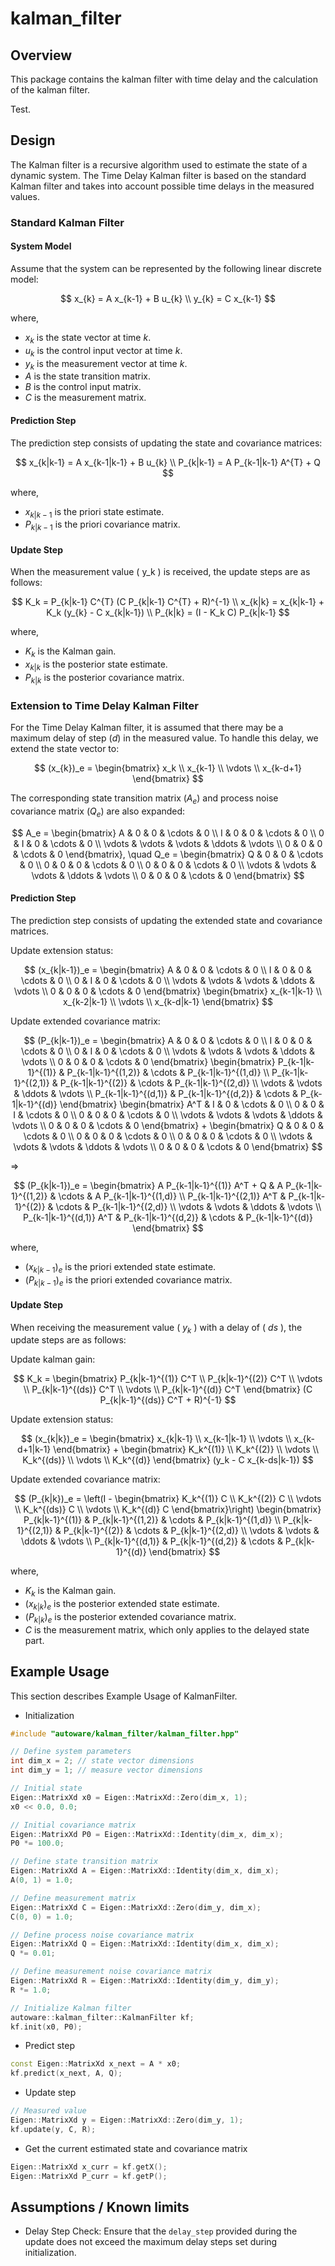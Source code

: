 # kalman_filter

## Overview

This package contains the kalman filter with time delay and the calculation of the kalman filter.

Test.

## Design

The Kalman filter is a recursive algorithm used to estimate the state of a dynamic system. The Time Delay Kalman filter is based on the standard Kalman filter and takes into account possible time delays in the measured values.

### Standard Kalman Filter

#### System Model

Assume that the system can be represented by the following linear discrete model:

$$
x_{k} = A x_{k-1} + B u_{k} \\
y_{k} = C x_{k-1}
$$

where,

- $x_k$ is the state vector at time $k$.
- $u_k$ is the control input vector at time $k$.
- $y_k$ is the measurement vector at time $k$.
- $A$ is the state transition matrix.
- $B$ is the control input matrix.
- $C$ is the measurement matrix.

#### Prediction Step

The prediction step consists of updating the state and covariance matrices:

$$
x_{k|k-1} = A x_{k-1|k-1} + B u_{k} \\
P_{k|k-1} = A P_{k-1|k-1} A^{T} + Q
$$

where,

- $x_{k|k-1}$ is the priori state estimate.
- $P_{k|k-1}$ is the priori covariance matrix.

#### Update Step

When the measurement value \( y_k \) is received, the update steps are as follows:

$$
K_k = P_{k|k-1} C^{T} (C P_{k|k-1} C^{T} + R)^{-1} \\
x_{k|k} = x_{k|k-1} + K_k (y_{k} - C x_{k|k-1}) \\
P_{k|k} = (I - K_k C) P_{k|k-1}
$$

where,

- $K_k$ is the Kalman gain.
- $x_{k|k}$ is the posterior state estimate.
- $P_{k|k}$ is the posterior covariance matrix.

### Extension to Time Delay Kalman Filter

For the Time Delay Kalman filter, it is assumed that there may be a maximum delay of step ($d$) in the measured value. To handle this delay, we extend the state vector to:

$$
(x_{k})_e = \begin{bmatrix}
x_k \\
x_{k-1} \\
\vdots \\
x_{k-d+1}
\end{bmatrix}
$$

The corresponding state transition matrix ($A_e$) and process noise covariance matrix ($Q_e$) are also expanded:

$$
A_e = \begin{bmatrix}
A & 0 & 0 & \cdots & 0 \\
I & 0 & 0 & \cdots & 0 \\
0 & I & 0 & \cdots & 0 \\
\vdots & \vdots & \vdots & \ddots & \vdots \\
0 & 0 & 0 & \cdots & 0
\end{bmatrix}, \quad
Q_e = \begin{bmatrix}
Q & 0 & 0 & \cdots & 0 \\
0 & 0 & 0 & \cdots & 0 \\
0 & 0 & 0 & \cdots & 0 \\
\vdots & \vdots & \vdots & \ddots & \vdots \\
0 & 0 & 0 & \cdots & 0
\end{bmatrix}
$$

#### Prediction Step

The prediction step consists of updating the extended state and covariance matrices.

Update extension status:

$$
(x_{k|k-1})_e = \begin{bmatrix}
A & 0 & 0 & \cdots & 0 \\
I & 0 & 0 & \cdots & 0 \\
0 & I & 0 & \cdots & 0 \\
\vdots & \vdots & \vdots & \ddots & \vdots \\
0 & 0 & 0 & \cdots & 0
\end{bmatrix}
\begin{bmatrix}
x_{k-1|k-1} \\
x_{k-2|k-1} \\
\vdots \\
x_{k-d|k-1}
\end{bmatrix}
$$

Update extended covariance matrix:

$$
(P_{k|k-1})_e = \begin{bmatrix}
A & 0 & 0 & \cdots & 0 \\
I & 0 & 0 & \cdots & 0 \\
0 & I & 0 & \cdots & 0 \\
\vdots & \vdots & \vdots & \ddots & \vdots \\
0 & 0 & 0 & \cdots & 0
\end{bmatrix}
\begin{bmatrix}
P_{k-1|k-1}^{(1)} & P_{k-1|k-1}^{(1,2)} & \cdots & P_{k-1|k-1}^{(1,d)} \\
P_{k-1|k-1}^{(2,1)} & P_{k-1|k-1}^{(2)} & \cdots & P_{k-1|k-1}^{(2,d)} \\
\vdots & \vdots & \ddots & \vdots \\
P_{k-1|k-1}^{(d,1)} & P_{k-1|k-1}^{(d,2)} & \cdots & P_{k-1|k-1}^{(d)}
\end{bmatrix}
\begin{bmatrix}
 A^T & I & 0 & \cdots & 0 \\
 0 & 0 & I & \cdots & 0 \\
 0 & 0 & 0 & \cdots & 0 \\
 \vdots & \vdots & \vdots & \ddots & \vdots \\
 0 & 0 & 0 & \cdots & 0
 \end{bmatrix} +
 \begin{bmatrix}
 Q & 0 & 0 & \cdots & 0 \\
 0 & 0 & 0 & \cdots & 0 \\
 0 & 0 & 0 & \cdots & 0 \\
 \vdots & \vdots & \vdots & \ddots & \vdots \\
 0 & 0 & 0 & \cdots & 0
 \end{bmatrix}
$$

$\Longrightarrow$

$$
(P_{k|k-1})_e = \begin{bmatrix} A P_{k-1|k-1}^{(1)} A^T + Q & A P_{k-1|k-1}^{(1,2)} & \cdots & A P_{k-1|k-1}^{(1,d)} \\ P_{k-1|k-1}^{(2,1)} A^T & P_{k-1|k-1}^{(2)} & \cdots & P_{k-1|k-1}^{(2,d)} \\ \vdots & \vdots & \ddots & \vdots \\ P_{k-1|k-1}^{(d,1)} A^T & P_{k-1|k-1}^{(d,2)} & \cdots & P_{k-1|k-1}^{(d)} \end{bmatrix}
$$

where,

- $(x_{k|k-1})_e$ is the priori extended state estimate.
- $(P_{k|k-1})_e$ is the priori extended covariance matrix.

#### Update Step

When receiving the measurement value ( $y_{k}$ ) with a delay of ( $ds$ ), the update steps are as follows:

Update kalman gain:

$$
K_k = \begin{bmatrix}
P_{k|k-1}^{(1)} C^T \\
P_{k|k-1}^{(2)} C^T \\
\vdots \\
P_{k|k-1}^{(ds)} C^T \\
\vdots \\
P_{k|k-1}^{(d)} C^T
\end{bmatrix}
(C P_{k|k-1}^{(ds)} C^T + R)^{-1}
$$

Update extension status:

$$
(x_{k|k})_e = \begin{bmatrix}
x_{k|k-1} \\
x_{k-1|k-1} \\
\vdots \\
x_{k-d+1|k-1}
\end{bmatrix} +
\begin{bmatrix}
K_k^{(1)} \\
K_k^{(2)} \\
\vdots \\
K_k^{(ds)} \\
\vdots \\
K_k^{(d)}
\end{bmatrix} (y_k - C x_{k-ds|k-1})
$$

Update extended covariance matrix:

$$
 (P_{k|k})_e = \left(I -
 \begin{bmatrix}
 K_k^{(1)} C \\
 K_k^{(2)} C \\
 \vdots \\
 K_k^{(ds)} C \\
 \vdots \\
 K_k^{(d)} C
 \end{bmatrix}\right)
 \begin{bmatrix}
 P_{k|k-1}^{(1)} & P_{k|k-1}^{(1,2)} & \cdots & P_{k|k-1}^{(1,d)} \\
 P_{k|k-1}^{(2,1)} & P_{k|k-1}^{(2)} & \cdots & P_{k|k-1}^{(2,d)} \\
 \vdots & \vdots & \ddots & \vdots \\
 P_{k|k-1}^{(d,1)} & P_{k|k-1}^{(d,2)} & \cdots & P_{k|k-1}^{(d)}
 \end{bmatrix}
$$

where,

- $K_k$ is the Kalman gain.
- $(x_{k|k})_e$ is the posterior extended state estimate.
- $(P_{k|k})_e$ is the posterior extended covariance matrix.
- $C$ is the measurement matrix, which only applies to the delayed state part.

## Example Usage

This section describes Example Usage of KalmanFilter.

- Initialization

```cpp
#include "autoware/kalman_filter/kalman_filter.hpp"

// Define system parameters
int dim_x = 2; // state vector dimensions
int dim_y = 1; // measure vector dimensions

// Initial state
Eigen::MatrixXd x0 = Eigen::MatrixXd::Zero(dim_x, 1);
x0 << 0.0, 0.0;

// Initial covariance matrix
Eigen::MatrixXd P0 = Eigen::MatrixXd::Identity(dim_x, dim_x);
P0 *= 100.0;

// Define state transition matrix
Eigen::MatrixXd A = Eigen::MatrixXd::Identity(dim_x, dim_x);
A(0, 1) = 1.0;

// Define measurement matrix
Eigen::MatrixXd C = Eigen::MatrixXd::Zero(dim_y, dim_x);
C(0, 0) = 1.0;

// Define process noise covariance matrix
Eigen::MatrixXd Q = Eigen::MatrixXd::Identity(dim_x, dim_x);
Q *= 0.01;

// Define measurement noise covariance matrix
Eigen::MatrixXd R = Eigen::MatrixXd::Identity(dim_y, dim_y);
R *= 1.0;

// Initialize Kalman filter
autoware::kalman_filter::KalmanFilter kf;
kf.init(x0, P0);
```

- Predict step

```cpp
const Eigen::MatrixXd x_next = A * x0;
kf.predict(x_next, A, Q);
```

- Update step

```cpp
// Measured value
Eigen::MatrixXd y = Eigen::MatrixXd::Zero(dim_y, 1);
kf.update(y, C, R);
```

- Get the current estimated state and covariance matrix

```cpp
Eigen::MatrixXd x_curr = kf.getX();
Eigen::MatrixXd P_curr = kf.getP();
```

## Assumptions / Known limits

- Delay Step Check: Ensure that the `delay_step` provided during the update does not exceed the maximum delay steps set during initialization.
